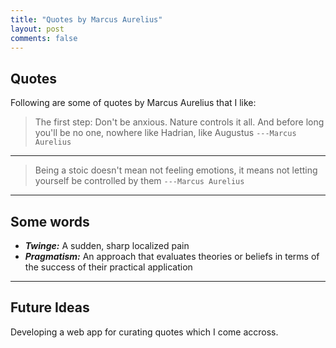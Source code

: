 ```yaml
---
title: "Quotes by Marcus Aurelius"
layout: post
comments: false
---
```


## Quotes

Following are some of quotes by Marcus Aurelius that I like:

> The first step: Don't be anxious. 
> Nature controls it all. And before
> long you'll be no one, nowhere like
> Hadrian, like Augustus
> `---Marcus Aurelius`

----

> Being a stoic doesn't mean not feeling 
> emotions, it means not letting yourself 
> be controlled by them
> `---Marcus Aurelius`

----


## Some words

- ***Twinge:*** A sudden, sharp localized pain
- ***Pragmatism:*** An approach that evaluates theories or beliefs in terms of the success of their practical application

----

## Future Ideas

Developing a web app for curating quotes which I come accross.

